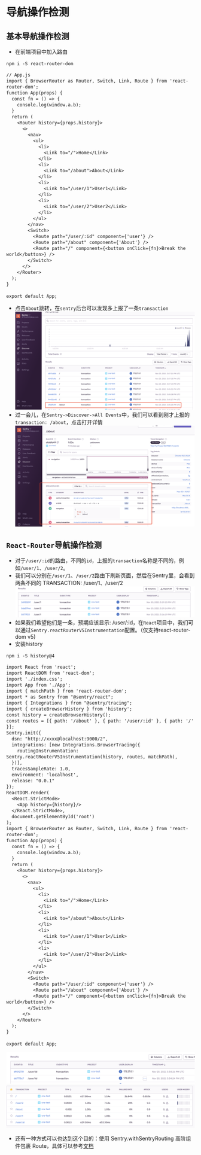 # 导航操作检测
## 基本导航操作检测
* 在前端项目中加入路由
```
npm i -S react-router-dom
```
```
// App.js
import { BrowserRouter as Router, Switch, Link, Route } from 'react-router-dom';
function App(props) {
  const fn = () => {
    console.log(window.a.b);
  }
  return (
    <Router history={props.history}>
      <>
        <nav>
          <ul>
            <li>
              <Link to="/">Home</Link>
            </li>
            <li>
              <Link to="/about">About</Link>
            </li>
            <li>
              <Link to="/user/1">User1</Link>
            </li>
            <li>
              <Link to="/user/2">User2</Link>
            </li>
          </ul>
        </nav>
        <Switch>
          <Route path="/user/:id" component={'user'} />
          <Route path="/about" component={'About'} />
          <Route path="/" component={<button onClick={fn}>Break the world</button>} />
        </Switch>
      </>
    </Router>
  );
}

export default App;
```
* 点击`About`跳转，在`sentry`后台可以发现多上报了一条`transaction`
![image](https://github.com/JX-Zhuang/sentry/blob/master/04/imgs/discover.png)
* 过一会儿，在`Sentry->Discover->All Events`中，我们可以看到刚才上报的`transaction: /about`，点击打开详情
![image](https://github.com/JX-Zhuang/sentry/blob/master/04/imgs/discover-detail.png)
## `React-Router`导航操作检测
* 对于`/user/:id`的路由，不同的`id`，上报的`transaction`名称是不同的，例如`/user/1`、`/user/2`。
* 我们可以分别在`/user/1`、`/user/2`路由下刷新页面，然后在Sentry里，会看到两条不同的 TRANSACTION: /user/1、/user/2
![image](https://github.com/JX-Zhuang/sentry/blob/master/04/imgs/users.png)
* 如果我们希望他们是一条，预期应该显示: /user/:id，在`React`项目中，我们可以通过`Sentry.reactRouterV5Instrumentation`配置。（仅支持react-router-dom v5)
* 安装history
```
npm i -S history@4
```
```
import React from 'react';
import ReactDOM from 'react-dom';
import './index.css';
import App from './App';
import { matchPath } from 'react-router-dom';
import * as Sentry from "@sentry/react";
import { Integrations } from "@sentry/tracing";
import { createBrowserHistory } from 'history';
const history = createBrowserHistory();
const routes = [{ path: '/about' }, { path: '/user/:id' }, { path: '/' }];
Sentry.init({
  dsn: "http://xxxx@localhost:9000/2",
  integrations: [new Integrations.BrowserTracing({
    routingInstrumentation: Sentry.reactRouterV5Instrumentation(history, routes, matchPath),
  })],
  tracesSampleRate: 1.0,
  environment: 'localhost',
  release: "0.0.1"
});
ReactDOM.render(
  <React.StrictMode>
    <App history={history}/>
  </React.StrictMode>,
  document.getElementById('root')
);
import { BrowserRouter as Router, Switch, Link, Route } from 'react-router-dom';
function App(props) {
  const fn = () => {
    console.log(window.a.b);
  }
  return (
    <Router history={props.history}>
      <>
        <nav>
          <ul>
            <li>
              <Link to="/">Home</Link>
            </li>
            <li>
              <Link to="/about">About</Link>
            </li>
            <li>
              <Link to="/user/1">User1</Link>
            </li>
            <li>
              <Link to="/user/2">User2</Link>
            </li>
          </ul>
        </nav>
        <Switch>
          <Route path="/user/:id" component={'user'} />
          <Route path="/about" component={'About'} />
          <Route path="/" component={<button onClick={fn}>Break the world</button>} />
        </Switch>
      </>
    </Router>
  );
}

export default App;
```
![image](https://github.com/JX-Zhuang/sentry/blob/master/04/imgs/user.png)
![image](https://github.com/JX-Zhuang/sentry/blob/master/04/imgs/performance.png)
* 还有一种方式可以也达到这个目的：使用 Sentry.withSentryRouting 高阶组件包裹 Route，具体可以参考[文档](https://docs.sentry.io/platforms/javascript/guides/react/configuration/integrations/react-router/)
